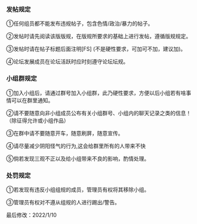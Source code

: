 ### 发帖规定

①任何组员都不能发布违规帖子，包含色情/政治/暴力的帖子。

②发帖时请先阅读该版版规，在版规所要求的基础上进行发帖，遵循版规规定。

③发帖时请在帖子标题后面注明[FS] (不是硬性要求，可加可不加，建议加)。

④论坛发展成员在论坛活跃时应时刻遵守论坛坛规。


### 小组群规定

①加入小组后，请通过群号加入小组群，此乃硬性要求，方便以后小组若有啥事情可以在群里通知。

②请不要随意向非小组成员公布有关小组群号、小组内的聊天记录之类的信息！（除征得允许或小组作品）

③在群中请不要随意开车，随意刷屏，随意宣传。

④请尽量减少阴阳怪气的行为,这会给群里所有的人带来不快

⑤倘若发现三观不正以及给小组带来不良的影响，酌情处理。

### 处罚规定

①若发现有违反小组组规的成员，管理员有权将其移除小组。

③管理员有权对不遵从组规的人进行踢出/警告。


最后修改：2022/1/10
